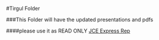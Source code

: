#Tirgul Folder

###This Folder will have the updated presentations and pdfs

####please use it as READ ONLY
[JCE Express Rep](https://github.com/ItamarShDev/jce-express-server)
